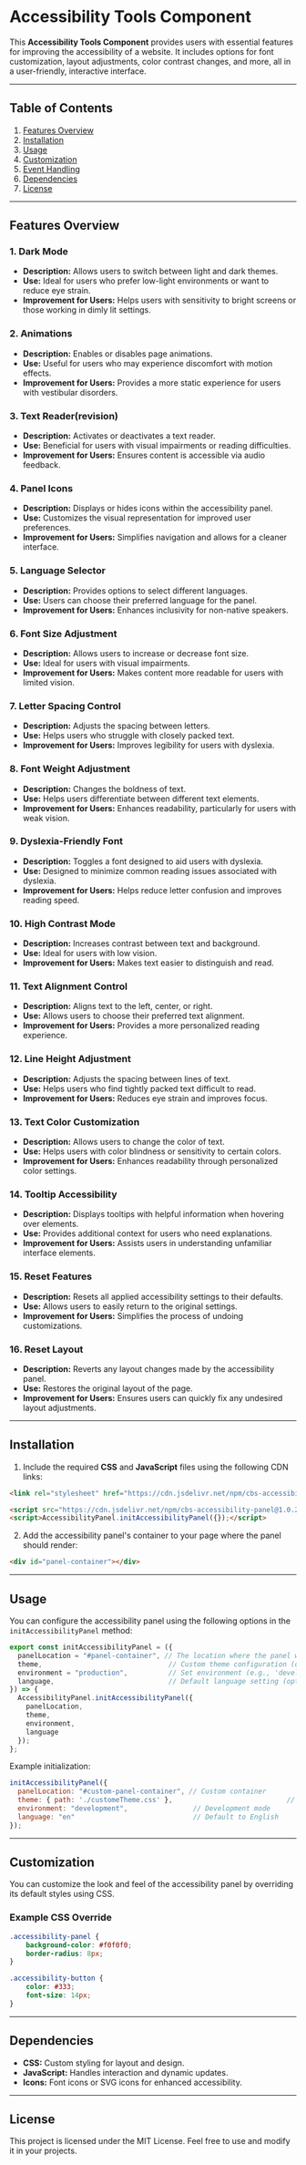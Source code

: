 
# Accessibility Tools Component

This **Accessibility Tools Component** provides users with essential features for improving the accessibility of a website. It includes options for font customization, layout adjustments, color contrast changes, and more, all in a user-friendly, interactive interface.

---

## Table of Contents

1. [Features Overview](#features-overview)
2. [Installation](#installation)
3. [Usage](#usage)
4. [Customization](#customization)
5. [Event Handling](#event-handling)
6. [Dependencies](#dependencies)
7. [License](#license)

---

## Features Overview

### **1. Dark Mode**
- **Description:** Allows users to switch between light and dark themes.
- **Use:** Ideal for users who prefer low-light environments or want to reduce eye strain.
- **Improvement for Users:** Helps users with sensitivity to bright screens or those working in dimly lit settings.

### **2. Animations**
- **Description:** Enables or disables page animations.
- **Use:** Useful for users who may experience discomfort with motion effects.
- **Improvement for Users:** Provides a more static experience for users with vestibular disorders.

### **3. Text Reader(revision)**
- **Description:** Activates or deactivates a text reader.
- **Use:** Beneficial for users with visual impairments or reading difficulties.
- **Improvement for Users:** Ensures content is accessible via audio feedback.

### **4. Panel Icons**
- **Description:** Displays or hides icons within the accessibility panel.
- **Use:** Customizes the visual representation for improved user preferences.
- **Improvement for Users:** Simplifies navigation and allows for a cleaner interface.

### **5. Language Selector**
- **Description:** Provides options to select different languages.
- **Use:** Users can choose their preferred language for the panel.
- **Improvement for Users:** Enhances inclusivity for non-native speakers.

### **6. Font Size Adjustment**
- **Description:** Allows users to increase or decrease font size.
- **Use:** Ideal for users with visual impairments.
- **Improvement for Users:** Makes content more readable for users with limited vision.

### **7. Letter Spacing Control**
- **Description:** Adjusts the spacing between letters.
- **Use:** Helps users who struggle with closely packed text.
- **Improvement for Users:** Improves legibility for users with dyslexia.

### **8. Font Weight Adjustment**
- **Description:** Changes the boldness of text.
- **Use:** Helps users differentiate between different text elements.
- **Improvement for Users:** Enhances readability, particularly for users with weak vision.

### **9. Dyslexia-Friendly Font**
- **Description:** Toggles a font designed to aid users with dyslexia.
- **Use:** Designed to minimize common reading issues associated with dyslexia.
- **Improvement for Users:** Helps reduce letter confusion and improves reading speed.

### **10. High Contrast Mode**
- **Description:** Increases contrast between text and background.
- **Use:** Ideal for users with low vision.
- **Improvement for Users:** Makes text easier to distinguish and read.

### **11. Text Alignment Control**
- **Description:** Aligns text to the left, center, or right.
- **Use:** Allows users to choose their preferred text alignment.
- **Improvement for Users:** Provides a more personalized reading experience.

### **12. Line Height Adjustment**
- **Description:** Adjusts the spacing between lines of text.
- **Use:** Helps users who find tightly packed text difficult to read.
- **Improvement for Users:** Reduces eye strain and improves focus.

### **13. Text Color Customization**
- **Description:** Allows users to change the color of text.
- **Use:** Helps users with color blindness or sensitivity to certain colors.
- **Improvement for Users:** Enhances readability through personalized color settings.

### **14. Tooltip Accessibility**
- **Description:** Displays tooltips with helpful information when hovering over elements.
- **Use:** Provides additional context for users who need explanations.
- **Improvement for Users:** Assists users in understanding unfamiliar interface elements.

### **15. Reset Features**
- **Description:** Resets all applied accessibility settings to their defaults.
- **Use:** Allows users to easily return to the original settings.
- **Improvement for Users:** Simplifies the process of undoing customizations.

### **16. Reset Layout**
- **Description:** Reverts any layout changes made by the accessibility panel.
- **Use:** Restores the original layout of the page.
- **Improvement for Users:** Ensures users can quickly fix any undesired layout adjustments.

---

## Installation

1. Include the required **CSS** and **JavaScript** files using the following CDN links:

```html
<link rel="stylesheet" href="https://cdn.jsdelivr.net/npm/cbs-accessibility-panel@1.0.2/dist/styles.min.css">

<script src="https://cdn.jsdelivr.net/npm/cbs-accessibility-panel@1.0.2/dist/index.min.js"></script>
<script>AccessibilityPanel.initAccessibilityPanel({});</script>
```

2. Add the accessibility panel's container to your page where the panel should render:

```html
<div id="panel-container"></div>
```

---

## Usage

You can configure the accessibility panel using the following options in the `initAccessibilityPanel` method:

```javascript
export const initAccessibilityPanel = ({
  panelLocation = "#panel-container", // The location where the panel will be rendered
  theme,                               // Custom theme configuration (optional)
  environment = "production",          // Set environment (e.g., 'development', 'production')
  language,                            // Default language setting (optional)
}) => {
  AccessibilityPanel.initAccessibilityPanel({
    panelLocation,
    theme,
    environment,
    language
  });
};
```

Example initialization:

```javascript
initAccessibilityPanel({
  panelLocation: "#custom-panel-container", // Custom container
  theme: { path: './customeTheme.css' },                            // Custom theme path
  environment: "development",                // Development mode
  language: "en"                             // Default to English
});
```

---

## Customization

You can customize the look and feel of the accessibility panel by overriding its default styles using CSS.

### Example CSS Override

```css
.accessibility-panel {
    background-color: #f0f0f0;
    border-radius: 8px;
}

.accessibility-button {
    color: #333;
    font-size: 14px;
}
```

---

## Dependencies

- **CSS:** Custom styling for layout and design.
- **JavaScript:** Handles interaction and dynamic updates.
- **Icons:** Font icons or SVG icons for enhanced accessibility.

---

## License

This project is licensed under the MIT License. Feel free to use and modify it in your projects.
